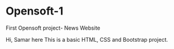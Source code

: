 # Opensoft-1
First Opensoft project- News Website

Hi, Samar here
This is a basic HTML, CSS and Bootstrap project.
